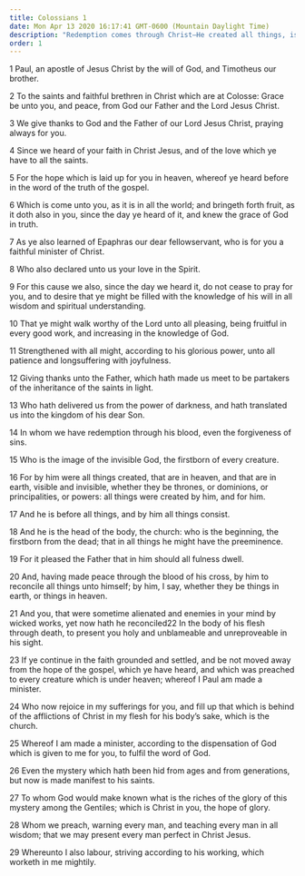 ```yaml
---
title: Colossians 1
date: Mon Apr 13 2020 16:17:41 GMT-0600 (Mountain Daylight Time)
description: "Redemption comes through Christ—He created all things, is in the image of God, and is the Firstborn of the Father."
order: 1
---
```


1 Paul, an apostle of Jesus Christ by the will of God, and Timotheus our brother.

2 To the saints and faithful brethren in Christ which are at Colosse: Grace be unto you, and peace, from God our Father and the Lord Jesus Christ.

3 We give thanks to God and the Father of our Lord Jesus Christ, praying always for you.

4 Since we heard of your faith in Christ Jesus, and of the love which ye have to all the saints.

5 For the hope which is laid up for you in heaven, whereof ye heard before in the word of the truth of the gospel.

6 Which is come unto you, as it is in all the world; and bringeth forth fruit, as it doth also in you, since the day ye heard of it, and knew the grace of God in truth.

7 As ye also learned of Epaphras our dear fellowservant, who is for you a faithful minister of Christ.

8 Who also declared unto us your love in the Spirit.

9 For this cause we also, since the day we heard it, do not cease to pray for you, and to desire that ye might be filled with the knowledge of his will in all wisdom and spiritual understanding.

10 That ye might walk worthy of the Lord unto all pleasing, being fruitful in every good work, and increasing in the knowledge of God.

11 Strengthened with all might, according to his glorious power, unto all patience and longsuffering with joyfulness.

12 Giving thanks unto the Father, which hath made us meet to be partakers of the inheritance of the saints in light.

13 Who hath delivered us from the power of darkness, and hath translated us into the kingdom of his dear Son.

14 In whom we have redemption through his blood, even the forgiveness of sins.

15 Who is the image of the invisible God, the firstborn of every creature.

16 For by him were all things created, that are in heaven, and that are in earth, visible and invisible, whether they be thrones, or dominions, or principalities, or powers: all things were created by him, and for him.

17 And he is before all things, and by him all things consist.

18 And he is the head of the body, the church: who is the beginning, the firstborn from the dead; that in all things he might have the preeminence.

19 For it pleased the Father that in him should all fulness dwell.

20 And, having made peace through the blood of his cross, by him to reconcile all things unto himself; by him, I say, whether they be things in earth, or things in heaven.

21 And you, that were sometime alienated and enemies in your mind by wicked works, yet now hath he reconciled22 In the body of his flesh through death, to present you holy and unblameable and unreproveable in his sight.

23 If ye continue in the faith grounded and settled, and be not moved away from the hope of the gospel, which ye have heard, and which was preached to every creature which is under heaven; whereof I Paul am made a minister.

24 Who now rejoice in my sufferings for you, and fill up that which is behind of the afflictions of Christ in my flesh for his body’s sake, which is the church.

25 Whereof I am made a minister, according to the dispensation of God which is given to me for you, to fulfil the word of God.

26 Even the mystery which hath been hid from ages and from generations, but now is made manifest to his saints.

27 To whom God would make known what is the riches of the glory of this mystery among the Gentiles; which is Christ in you, the hope of glory.

28 Whom we preach, warning every man, and teaching every man in all wisdom; that we may present every man perfect in Christ Jesus.

29 Whereunto I also labour, striving according to his working, which worketh in me mightily.
